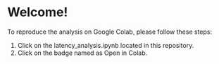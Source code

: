 # Welcome!
To reproduce the analysis on Google Colab, please follow these steps:

1. Click on the latency_analysis.ipynb located in this repository.
2. Click on the badge named as Open in Colab.
